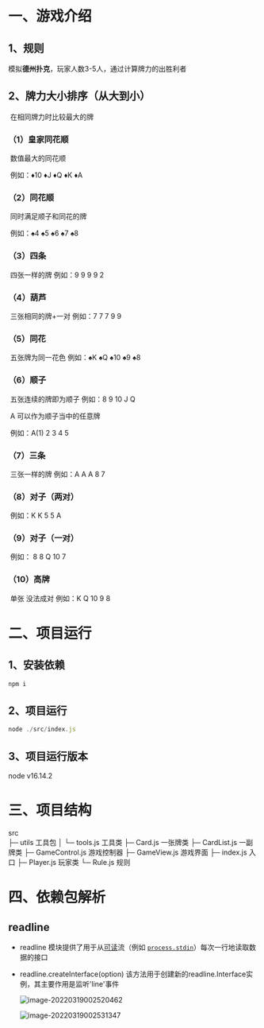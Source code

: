 # 一、游戏介绍

## 1、规则

模拟**德州扑克**，玩家人数3-5人，通过计算牌力的出胜利者

## 2、牌力大小排序（从大到小）

​	在相同牌力时比较最大的牌

### （1）皇家同花顺

​			数值最大的同花顺

​			例如：♦10 ♦J ♦Q ♦K ♦A

### （2）同花顺

​			同时满足顺子和同花的牌

​			例如：♠4 ♠5 ♠6 ♠7 ♠8

### （3）四条

​			四张一样的牌 例如：9 9 9 9 2

### （4）葫芦

​			三张相同的牌+一对 例如：7 7 7 9 9

### （5）同花

​			五张牌为同一花色 例如：♠K ♠Q ♠10 ♠9 ♠8

### （6）顺子

​			五张连续的牌即为顺子 例如：8 9 10 J Q

​			A 可以作为顺子当中的任意牌

​			例如：A(1) 2 3 4 5

### （7）三条

​			三张一样的牌 例如：A A A 8 7

### （8）对子（两对）

​			例如：K K 5 5 A

### （9）对子（一对）

​			例如： 8 8 Q 10 7

### （10）高牌

​			单张 没法成对 例如：K Q 10 9 8

# 二、项目运行

## 1、安装依赖

```js
npm i
```

## 2、项目运行

```js
node ./src/index.js
```

## 3、项目运行版本

node v16.14.2

# 三、项目结构

src                
├─ utils           工具包
│  └─ tools.js     工具类
├─ Card.js         一张牌类
├─ CardList.js     一副牌类
├─ GameControl.js  游戏控制器
├─ GameView.js     游戏界面
├─ index.js        入口
├─ Player.js       玩家类
└─ Rule.js         规则

# 四、依赖包解析

## readline

* readline 模块提供了用于从[可读](http://nodejs.cn/api/stream.html#readable-streams)流（例如 [`process.stdin`](http://nodejs.cn/api/process.html#processstdin)）每次一行地读取数据的接口

* readline.createInterface(option) 该方法用于创建新的readline.Interface实例，其主要作用是监听'line'事件

  ![image-20220319002520462](C:\Users\ASUS\AppData\Roaming\Typora\typora-user-images\image-20220319002520462.png)

  ![image-20220319002531347](C:\Users\ASUS\AppData\Roaming\Typora\typora-user-images\image-20220319002531347.png)

  

  